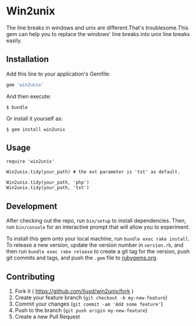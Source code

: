 # Win2unix

The line breaks in windows and unix are different.That's troublesome.This gem can help you to replace the windows' line breaks into unix line breaks easily.

## Installation

Add this line to your application's Gemfile:

```ruby
gem 'win2unix'
```

And then execute:

    $ bundle

Or install it yourself as:

    $ gem install win2unix

## Usage

	require 'win2unix'

	Win2unix.tidy(your_path) # the ext parameter is 'txt' as default.

	Win2unix.tidy(your_path, 'php')
	Win2unix.tidy(your_path, 'txt')

## Development

After checking out the repo, run `bin/setup` to install dependencies. Then, run `bin/console` for an interactive prompt that will allow you to experiment.

To install this gem onto your local machine, run `bundle exec rake install`. To release a new version, update the version number in `version.rb`, and then run `bundle exec rake release` to create a git tag for the version, push git commits and tags, and push the `.gem` file to [rubygems.org](https://rubygems.org).

## Contributing

1. Fork it ( https://github.com/liuxd/win2unix/fork )
2. Create your feature branch (`git checkout -b my-new-feature`)
3. Commit your changes (`git commit -am 'Add some feature'`)
4. Push to the branch (`git push origin my-new-feature`)
5. Create a new Pull Request
